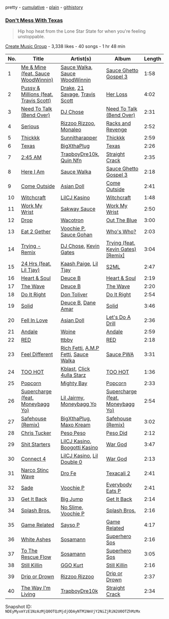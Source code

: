 pretty - [cumulative](/playlists/cumulative/1iiODxaiVpBp522dalIe9V.md) - [plain](/playlists/plain/1iiODxaiVpBp522dalIe9V) - [githistory](https://github.githistory.xyz/mackorone/spotify-playlist-archive/blob/main/playlists/plain/1iiODxaiVpBp522dalIe9V)

### [Don't Mess With Texas](https://open.spotify.com/playlist/1iiODxaiVpBp522dalIe9V)

> Hip hop heat from the Lone Star State for when you're feeling unstoppable.

[Create Music Group](https://open.spotify.com/user/5yxhjtdh364nu3usltc4act75) - 3,338 likes - 40 songs - 1 hr 48 min

| No. | Title | Artist(s) | Album | Length |
|---|---|---|---|---|
| 1 | [Me & Mine \(feat\. Sauce WoodWinnin\)](https://open.spotify.com/track/1YNDvvib6dowZkHAKlw8WB) | [Sauce Walka](https://open.spotify.com/artist/42yf4QkiE9a252krn9OUCb), [Sauce WoodWinnin](https://open.spotify.com/artist/0KM3PbxAgPusbo0DqhoiJa) | [Sauce Ghetto Gospel 3](https://open.spotify.com/album/1aikrYpfT4vU9VKpGXspQV) | 1:58 |
| 2 | [Pussy & Millions \(feat\. Travis Scott\)](https://open.spotify.com/track/2KLwPaRDOB87XOYAT2fgxh) | [Drake](https://open.spotify.com/artist/3TVXtAsR1Inumwj472S9r4), [21 Savage](https://open.spotify.com/artist/1URnnhqYAYcrqrcwql10ft), [Travis Scott](https://open.spotify.com/artist/0Y5tJX1MQlPlqiwlOH1tJY) | [Her Loss](https://open.spotify.com/album/5MS3MvWHJ3lOZPLiMxzOU6) | 4:02 |
| 3 | [Need To Talk \(Bend Over\)](https://open.spotify.com/track/3vqsHc1AoxjmOlKDujOzAC) | [DJ Chose](https://open.spotify.com/artist/28Jt29jw6Smc3ZkzALTouq) | [Need To Talk \(Bend Over\)](https://open.spotify.com/album/0xRliIEBASpAO29Gmxg2F0) | 2:31 |
| 4 | [Serious](https://open.spotify.com/track/3WDLhFIaXFr2KOVulwANBk) | [Rizzoo Rizzoo](https://open.spotify.com/artist/2zaB41HXDxNghkA6X0fgXT), [Monaleo](https://open.spotify.com/artist/2sflbTtCirog5VxD6jPAfb) | [Racks and Revenge](https://open.spotify.com/album/2PgvaQBw2skV1mS920qLuq) | 2:52 |
| 5 | [Thickkk](https://open.spotify.com/track/66ud8D8QKB989APuehQYRR) | [Sunnitharapper](https://open.spotify.com/artist/2KpLGbnpFTj3QUUSlB2mQO) | [Thickkk](https://open.spotify.com/album/1y8ZHVRa382U8PoR9A7sKY) | 2:59 |
| 6 | [Texas](https://open.spotify.com/track/5b2vjIrKUkof35ghK511RK) | [BigXthaPlug](https://open.spotify.com/artist/6qxpnaukVayrQn6ViNvu9I) | [Texas](https://open.spotify.com/album/2JsQ8WWzDV4k0jLdKkHVzZ) | 2:26 |
| 7 | [2:45 AM](https://open.spotify.com/track/0J85nOOs0cWNLuYXuGpx8H) | [TrapboyDre10k](https://open.spotify.com/artist/5HWorG0e96YIZj95zBgGm9), [Quin Nfn](https://open.spotify.com/artist/3M1quhETLChtt9NHKVaajX) | [Straight Crack](https://open.spotify.com/album/4XbJKPVbGX1WLx7EgzjCfp) | 2:35 |
| 8 | [Here I Am](https://open.spotify.com/track/0iODkVfGmaEWdU1c96d7uG) | [Sauce Walka](https://open.spotify.com/artist/42yf4QkiE9a252krn9OUCb) | [Sauce Ghetto Gospel 3](https://open.spotify.com/album/1aikrYpfT4vU9VKpGXspQV) | 2:18 |
| 9 | [Come Outside](https://open.spotify.com/track/7GUfVFTW0A0tJsfXOHSo9R) | [Asian Doll](https://open.spotify.com/artist/4guK7U9J36z76E1tWecJ0J) | [Come Outside](https://open.spotify.com/album/43KMwZRQfScNnsSKdjWliV) | 2:41 |
| 10 | [Witchcraft](https://open.spotify.com/track/6XAke3QcPH0KlGqBMgkUJs) | [LilCJ Kasino](https://open.spotify.com/artist/4pORMflJEUW1OYfNgiMLH5) | [Witchcraft](https://open.spotify.com/album/5j3vXKlDG0GOjiqPRdHKfp) | 1:48 |
| 11 | [Work My Wrist](https://open.spotify.com/track/5ZpNLPSYMYWys7MV4pG0lx) | [Sakway Sauce](https://open.spotify.com/artist/52GucuulJjB1K8v92o7Sz0) | [Work My Wrist](https://open.spotify.com/album/0heK6tpWfxBDjwuVt5xVAm) | 2:50 |
| 12 | [Drop](https://open.spotify.com/track/70rMznEjBdgtTsCJUAqPmv) | [Wacotron](https://open.spotify.com/artist/4CAL0nDGvLhUfQEpwSLnUz) | [Out The Blue](https://open.spotify.com/album/7JCHUjJqcigc9iu32GpJy8) | 3:00 |
| 13 | [Eat 2 Gether](https://open.spotify.com/track/2TWMRmNYbMqV71pyKGZFUf) | [Voochie P](https://open.spotify.com/artist/4XxIlRzfz6UtWj0uYTlEy3), [Sauce Gohan](https://open.spotify.com/artist/05tdr8wxoalGhDOMx38FhL) | [Who's Who?](https://open.spotify.com/album/2yy04WQy8VxUUGAKcCm8ee) | 2:03 |
| 14 | [Trying \- Remix](https://open.spotify.com/track/6wnxSlwXdqPD5nUyOIxyKu) | [DJ Chose](https://open.spotify.com/artist/28Jt29jw6Smc3ZkzALTouq), [Kevin Gates](https://open.spotify.com/artist/1gPhS1zisyXr5dHTYZyiMe) | [Trying \(feat\. Kevin Gates\) \[Remix\]](https://open.spotify.com/album/5plqxzmegAFVguOWw9N9bu) | 3:04 |
| 15 | [24 Hrs \(feat\. Lil Tjay\)](https://open.spotify.com/track/5shQWg4uYedbUEoqnwG5ds) | [Kaash Paige](https://open.spotify.com/artist/0f2YkMXwFNJNSX7MymevKE), [Lil Tjay](https://open.spotify.com/artist/6jGMq4yGs7aQzuGsMgVgZR) | [S2ML](https://open.spotify.com/album/1G51luYDLyckmDyBuntQdL) | 2:47 |
| 16 | [Heart & Soul](https://open.spotify.com/track/5hRb4sKsmqQ9eTo3FWs8Et) | [Deuce B](https://open.spotify.com/artist/1Ii4hkVp16i905iO1AbkLO) | [Heart & Soul](https://open.spotify.com/album/5mRUetFQWe9v16xo1cVt0o) | 2:19 |
| 17 | [The Wave](https://open.spotify.com/track/2BquWRRhieU2XORE5PzbRH) | [Deuce B](https://open.spotify.com/artist/1Ii4hkVp16i905iO1AbkLO) | [The Wave](https://open.spotify.com/album/7gSAT7MqNJQg26bQUv207V) | 2:20 |
| 18 | [Do It Right](https://open.spotify.com/track/4ZevD501qZiFK7FY8DFn0V) | [Don Toliver](https://open.spotify.com/artist/4Gso3d4CscCijv0lmajZWs) | [Do It Right](https://open.spotify.com/album/6v0yp2gWW4rFao7LtIA8RR) | 2:54 |
| 19 | [Solid](https://open.spotify.com/track/3kPhMvP1A5M7cEJON3Q7YH) | [Deuce B](https://open.spotify.com/artist/1Ii4hkVp16i905iO1AbkLO), [Dane Amar](https://open.spotify.com/artist/5S68VYXiXt6oq30pKqQAuV) | [Solid](https://open.spotify.com/album/1Q4itWYIDP3HU1FCtGdD1t) | 3:46 |
| 20 | [Fell In Love](https://open.spotify.com/track/31DJl0dgDvWnhzn1pBf6pq) | [Asian Doll](https://open.spotify.com/artist/4guK7U9J36z76E1tWecJ0J) | [Let's Do A Drill](https://open.spotify.com/album/2ZlRq32UQiZYPYt6VkPaRl) | 2:36 |
| 21 | [Andale](https://open.spotify.com/track/0FIUx14haK5nYVm6FDV4hi) | [Woine](https://open.spotify.com/artist/4Kh6WXjCUHN6ueN5iJCEtQ) | [Andale](https://open.spotify.com/album/2MLBGRj7TQRkCNqmySasMc) | 2:59 |
| 22 | [RED](https://open.spotify.com/track/7mnqnuI1BDeNPyg07ITELr) | [ttbby](https://open.spotify.com/artist/7iQZSmY2GLAivue7ty2MRi) | [RED](https://open.spotify.com/album/1hzbe1GnS3mqf0jE8szpTT) | 2:18 |
| 23 | [Feel Different](https://open.spotify.com/track/059gyxIwxqj5NVTMJESCLs) | [Rich Fetti](https://open.spotify.com/artist/0fvWAbOeL2c5E9QgBApz5G), [A.M.P Fetti](https://open.spotify.com/artist/45WdnZ8Cgq2znxo8vbuxls), [Sauce Walka](https://open.spotify.com/artist/42yf4QkiE9a252krn9OUCb) | [Sauce PWA](https://open.spotify.com/album/6jLxWSwSrWxo7UFAg59iPT) | 3:31 |
| 24 | [TOO HOT](https://open.spotify.com/track/4oTu4P58BrYFqTEJgoGsqk) | [Kblast](https://open.spotify.com/artist/3WyzXUbSj6GlWl379WjHOU), [Click 4ulla Starz](https://open.spotify.com/artist/67vcv6wobz42gkfbRF75bl) | [TOO HOT](https://open.spotify.com/album/3nBFUVpX5Fp4AHmmQWYFLU) | 1:36 |
| 25 | [Popcorn](https://open.spotify.com/track/6z06MoWV3M3VS3LlZtbzFA) | [Mighty Bay](https://open.spotify.com/artist/6vAbPprzkLR2v8FpTgyYcV) | [Popcorn](https://open.spotify.com/album/7H5I29bNrBp149OvrvswFa) | 2:33 |
| 26 | [Supercharge \(feat\. Moneybagg Yo\)](https://open.spotify.com/track/5UoKOaI2Dg2a9Qgw5TsStq) | [Lil Jairmy](https://open.spotify.com/artist/2MqvNhgPzUzBXERkh00GDY), [Moneybagg Yo](https://open.spotify.com/artist/3tJoFztHeIJkJWMrx0td2f) | [Supercharge \(feat\. Moneybagg Yo\)](https://open.spotify.com/album/07ODE2Qy9EfewM8DVkW7ST) | 2:54 |
| 27 | [Safehouse \(Remix\)](https://open.spotify.com/track/1skdWyEVQXHMVGagZIahpi) | [BigXthaPlug](https://open.spotify.com/artist/6qxpnaukVayrQn6ViNvu9I), [Maxo Kream](https://open.spotify.com/artist/6xS5PpBWaVYraexEkEjjXv) | [Safehouse \(Remix\)](https://open.spotify.com/album/5wuq0OD9nAY88wyniP5XxE) | 3:02 |
| 28 | [Chris Tucker](https://open.spotify.com/track/20v6feApPeqzmEENIvlHqh) | [Peso Peso](https://open.spotify.com/artist/4sUMXGoB71qnOF7H691QGj) | [Peso Did](https://open.spotify.com/album/7k77LKKkBn0XbkQjWtcc2q) | 2:12 |
| 29 | [Shit Starters](https://open.spotify.com/track/5oR6KdL2on83lziLSBRK9i) | [LilCJ Kasino](https://open.spotify.com/artist/4pORMflJEUW1OYfNgiMLH5), [Boogotti Kasino](https://open.spotify.com/artist/6hHoLnbm8ZUHk3c0sRbIpc) | [War God](https://open.spotify.com/album/6i0nzhrCbGZh1wrbgWwgoj) | 3:47 |
| 30 | [Connect 4](https://open.spotify.com/track/3cnNTNTGy4uNDcMloEcsk6) | [LilCJ Kasino](https://open.spotify.com/artist/4pORMflJEUW1OYfNgiMLH5), [Lil Double 0](https://open.spotify.com/artist/4uKEP0JYfpFtngWlgViewd) | [War God](https://open.spotify.com/album/6i0nzhrCbGZh1wrbgWwgoj) | 2:13 |
| 31 | [Narco Stinc Wave](https://open.spotify.com/track/1v2IRxaXvhxLvzXw0OnElJ) | [Dro Fe](https://open.spotify.com/artist/0JgRstxHntWC1kFPRXgaJd) | [Texacali 2](https://open.spotify.com/album/3Oyo1cTgV8cEw0QXCwzV04) | 2:41 |
| 32 | [Sade](https://open.spotify.com/track/7EAmJUOFvxOnuyDS9IprQm) | [Voochie P](https://open.spotify.com/artist/4XxIlRzfz6UtWj0uYTlEy3) | [Everybody Eats P](https://open.spotify.com/album/2MvBnhcmyA7ef97pP8whvo) | 2:41 |
| 33 | [Get It Back](https://open.spotify.com/track/71DR4jiO55TPBFUvczUIb9) | [Big Jump](https://open.spotify.com/artist/3I1JRtdstCvvB0gXW20jkY) | [Get It Back](https://open.spotify.com/album/393xTaBWmmiWfazzoXDprz) | 2:14 |
| 34 | [Splash Bros.](https://open.spotify.com/track/1Hbb685FUi5I94EfUzOw3u) | [No Slime](https://open.spotify.com/artist/5xDWnlMgaOz7aCMZ6Xv4jC), [Voochie P](https://open.spotify.com/artist/4XxIlRzfz6UtWj0uYTlEy3) | [Splash Bros.](https://open.spotify.com/album/17gyIsJdNQOow8KJwXU1M4) | 2:16 |
| 35 | [Game Related](https://open.spotify.com/track/1ifwMuJZrl9NPMJqYCy4nA) | [Sayso P](https://open.spotify.com/artist/3iPUvFz1vmWkwgIkYhIEUz) | [Game Related](https://open.spotify.com/album/300waQoZStpTTKW2ed61Uo) | 4:17 |
| 36 | [White Ashes](https://open.spotify.com/track/0XCW7NexG7lvz9D7Gf0f6y) | [Sosamann](https://open.spotify.com/artist/3Bj81IbILbuj2uEwWXMdXI) | [Superhero Sos](https://open.spotify.com/album/6ndKtEAg2SLWAhGd1GOZYo) | 2:16 |
| 37 | [To The Rescue Flow](https://open.spotify.com/track/0OdqAHCFkmA3erTz3bmm4o) | [Sosamann](https://open.spotify.com/artist/3Bj81IbILbuj2uEwWXMdXI) | [Superhero Sos](https://open.spotify.com/album/6ndKtEAg2SLWAhGd1GOZYo) | 3:05 |
| 38 | [Still Killin](https://open.spotify.com/track/7xcjNpTcuKOcIaJYOXaXrT) | [GGO Kurt](https://open.spotify.com/artist/0vz5Vjiz8a9dq9PEBACdRG) | [Still Killin](https://open.spotify.com/album/1k55ZqQFhjPSdTF7ACWUvy) | 2:16 |
| 39 | [Drip or Drown](https://open.spotify.com/track/1Uxcmgx0iJQLXyvt9iVJUi) | [Rizzoo Rizzoo](https://open.spotify.com/artist/2zaB41HXDxNghkA6X0fgXT) | [Drip or Drown](https://open.spotify.com/album/4KOaljSvFm6HN6fDMHUXbu) | 2:37 |
| 40 | [The Way I'm Living](https://open.spotify.com/track/6S4OYIoyEtndeE8iGcWRey) | [TrapboyDre10k](https://open.spotify.com/artist/5HWorG0e96YIZj95zBgGm9) | [Straight Crack](https://open.spotify.com/album/4XbJKPVbGX1WLx7EgzjCfp) | 2:34 |

Snapshot ID: `NDEyMyxmYzE1NzAzMjQ0OTQzMjdjODAyNTM1NmVjY2NiZjRiN2U0OTZhMzMx`
